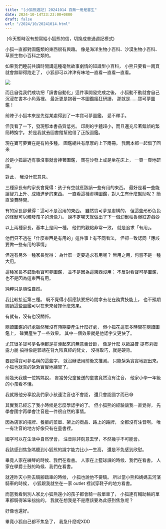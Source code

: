```yaml
---
title: "[小狐熊週記] 20241014 百無一用是書生"
date: 2024-10-14T23:23:00+0800
draft: false
url: "/2024/10/20241014.html"
---
```


 (今天暫時沒有想寫給小狐熊的信，切換成普通週記模式)

小狐一直都對圖鑑類的東西很有興趣。
像是海洋生物小百科、沙漠生物小百科、草原生物小百科之類的。

如果我們睡前共讀時間講這種毫無故事劇情的知識型小百科，
小熊只要看一兩頁就會無聊得跑走了，
小狐卻可以津津有味地一直看一直看一直看。




![](https://blogger.googleusercontent.com/img/a/AVvXsEgfb6qwjUIF-9nS-NSlUxkuHU3VUNtjdVJo8g0ZYHe8yGyjFDoUoLPC2DspZyti-_IeR9wvYzhHaVHzxlDIJBnzyH7QRxZewo3i0ojOhYvLh1ZNOSgG-mG0LKuG8YKjuwIrpr7AnOwFWeTwE4zzqGYAmXiLt7QpkIYGfwzy3VTvNIjVNx43EzZzZSTnGEw)



而且自從我們成功把「讀書自動化」這件事開發完成之後，
小狐動不動就會自己沉浸在書本小角落裡。
最近更是抱著一本圖鑑瘋狂研讀，
那就是……寶可夢圖鑑！

前陣子小狐本來是先從某處得到了一本寶可夢圖鑑，
愛不釋手。

但我看了一下，發現那本書品質低劣。
印刷的字體超小，而且還充斥著錯誤的繁簡轉換字。
於是我就去圖書館幫他借了正版圖鑑。

現在寶可夢實在是有夠多種，
圖鑑總共有厚厚的上下兩冊。
我兩本都一起借了回來

於是小狐最近有事沒事就會捧著圖鑑，
窩在沙發上或是坐在床上，
一頁一頁地研讀。

對此，
我沒什麼意見。

三種家長有的家長會覺得：孩子有空就應該讀一些有用的東西。
最好是看一些能讓智力上升、成績進步的東西。
一直看這種虛構圖鑑，對人生有什麼幫助呢？
簡直浪費時間。

有的家長卻覺得：這可不是沒用的東西。
雖然寶可夢是虛構的，
但這些形形色色的怪獸可以觸發孩子的想像力。
說不定哪天就做出了下一個幻獸帕魯爆紅遊戲😆

以上兩種家長，基本上是同一種。
他們的觀點非常一致，
就是追求「有用」。

他們只不過在「什麼東西是有用的」這件事上有不同看法，
但卻一致認同「應該要做一些有用的事情」

但還有另外一種家長覺得：
為什麼一定要追求有用呢？
無用之用，何嘗不是一種大用。

這種家長不鼓勵看寶可夢圖鑑，
並不是因為這東西沒用；
不反對看寶可夢圖鑑，
也不是因為這東西有用。

純粹只是順性自然。

我比較接近第三種。
既不覺得小狐應該要把時間拿去花在務實技能上，
也不預期閱讀這些圖鑑可以在未來發揮什麼效果。

有就有，沒有也沒關係。

閱讀圖鑑的好處雖然我沒有預期要產生什麼好處，
但小狐花這麼多時間在閱讀圖鑑上，
確實產生了一些效果。
其中一個效果就是他認字又更快了。

尤其很多寶可夢名稱都是拼湊起來的無意義音節，
像是什麼
以歐路普
提布莉姆
露力麗
搞得像是郭靖在背九陰真經的梵文，
沒得取巧，就是硬背。

要認得寶可夢名稱的這些字，
就沒辦法用前後文推測。
只能紮紮實實地認出來。
小狐也就真的紮紮實實地練習了。

前幾天我聽一位媽媽說，
麥當勞兒童餐送的童書竟然沒有注音，
他家小學一年級的小孩看不懂。

我就跟他分享說我們家小孩連注音也不會認，
還只會認國字而已😅

其實我已經忘了我小時候是怎麼學認字的了。
但小狐熊的經驗讓我一直覺得，
先學會國字再學會注音是一件很自然的事情。

因為店家的招牌、餐廳的菜單、架上的商品、路上的路牌，
全都沒有注音啊。
唯一有注音的地方好像只有在童書裡。

國字可以在生活中自然學會，
注音除非刻意去學，不然幾乎不可能會。

我該感到焦急嗎聽到小狐熊的識字能力比小一生高，
還是不免感到欣慰。

畢竟人家在練琴的時候、我們在看書。
人家在上籃球課的時候、我們在看書。
人家在學爵士鼓的時候、我們在看書。

就連昨天小熊去騎腳踏車的時候，
小狐也說他不要騎。
所以當小熊和媽媽去河濱騎車的時候，
小狐跟我就坐在一家 outlet 裡試穿鞋子的地方看書。

而當我看到別人家比小狐熊還小的孩子都會騎一般單車了，
小狐連有輔助輪的單車都騎得笨笨拙拙的。
我就在想我是不是應該要為此感到焦急呢？

好像也還好。

畢竟小狐自己都不焦急了，
我急什麼呢XDD


